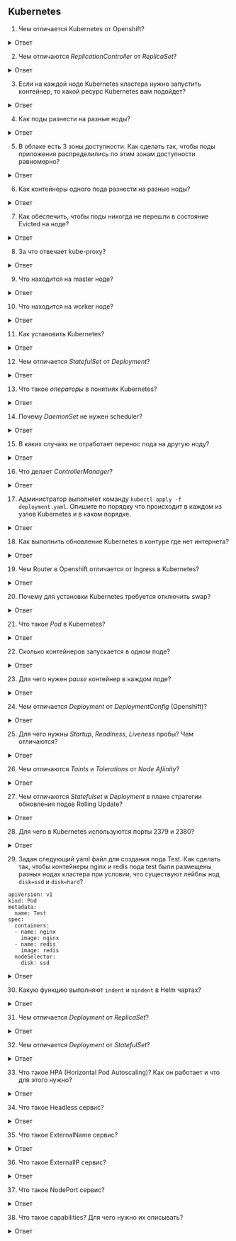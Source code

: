 ## Kubernetes

1. Чем отличается Kubernetes от Openshift?

<details>
  <summary>Ответ</summary>

https://www.redhat.com/cms/managed-files/cl-openshift-and-kubernetes-ebook-f25170wg-202010-en.pdf

1. Openshift имеет более строгие политики безопасности и модели аутентификации.
2. Openshift поддерживает полную интеграцию CI/CD Jenkins.
3. Openshift имеет веб-консоль по-умолчанию. В Kubernetes консоль необходимо дополнительно устанавливать консоль.
4. В Kubernetes возможно устанавливать сторонние сетевые плагины. В Openshift используется собственное сетевое решение Open vSwitch, которое предоставляет 3 различный плагина.
5. Kubernetes может быть установлен практически на любой дистрибутив Linux. Openshift имеет ограничения на устанавливаемые дистрибутивы, преимущественно используются RH-дистрибутивы.
6. Kubernets доступен в большинстве облачных платформ - GCP, AWS, Azure, Yandex.Cloud. Openshift доступен на облачной платформе Azure и облаке от IBM.
7. По-умолчанию, в Openshift поды в кластере могут быть запущены только под обычным пользователем, чтобы запустить под под пользователем root необходимо выдать права для сервисного аккаунта. В Kubernetes по-умолчанию поды могут быть запущены по пользователем root.

</details>

2. Чем отличаются *ReplicationController* от *ReplicaSet*?

<details>
  <summary>Ответ</summary>

ReplicationController гарантирует, что указанное количество реплик подов будут работать одновременно. Другими словами, ReplicationController гарантирует, что под или набор подов всегда активен и доступен.

ReplicaSet - это следующее поколение Replication Controller. Единственная разница между ReplicaSet и Replication Controller - это поддержка селектора. ReplicaSet поддерживает множественный выбор в селекторе, тогда как ReplicationController поддерживает в селекторе только выбор на основе равенства.

</details>

3. Если на каждой ноде Kubernetes кластера нужно запустить контейнер, то какой ресурс Kubernetes вам подойдет?

<details>
  <summary>Ответ</summary>

DaemonSet является контроллером, основным назначением которого является запуск подов на всех нодах кластера. Если нода добавляется/удаляется — DaemonSet автоматически добавит/удалит под на этой ноде.

DaemonSet подходят для запуска приложений, которые должны работать на всех нодах, например — екпортёры мониторинга, сбор логов и так далее.

</details>

4. Как поды разнести на разные ноды?

<details>
  <summary>Ответ</summary>

Необходимо настроить podAntiAffinity. Данное указание определяет, что для определенных подов следует использовать их размещание на разных нодах.

</details>

5. В облаке есть 3 зоны доступности. Как сделать так, чтобы поды приложения распределились по этим зонам доступности равномерно?

<details>
  <summary>Ответ</summary>

Необходимо настроить [podAntiAffinity](https://kubernetes.io/docs/concepts/scheduling-eviction/assign-pod-node/#an-example-of-a-pod-that-uses-pod-affinity). Либо, более новый вариант для данной задачи, настроить [topologySpreadConstraints](https://kubernetes.io/docs/concepts/scheduling-eviction/topology-spread-constraints/) с указание ключа лейбла зон.

</details>

6. Как контейнеры одного пода разнести на разные ноды?

<details>
  <summary>Ответ</summary>

Никак. Под - минимальная и неделимая сущность, Kubernetes оперирует подами, а не отдельными контейнерами. 

</details>

7. Как обеспечить, чтобы поды никогда не перешли в состояние Evicted на ноде? 

<details>
  <summary>Ответ</summary>

Когда узлу (node) кластера не хватает памяти или дискового пространства, он активирует флаг, сигнализирующий о данной проблеме. Данное действие блокирует любое новое выделение ресурсов на ноде и запускает процесс "выселения" (evicted) пода с ноды.

В этот момент kubelet начинает восстанавливать ресурсы, удаляя контейнеры и объявляя поды, как Failed, пока использование ресурсов снова не станет ниже порога "выселения".

Сначала kubelet пытается освободить ресурсы узла, особенно диск, путем удаления мертвых модулей и их контейнеров, а затем неиспользуемых образов. Если этого недостаточно, kubelet начинает выселять поды конечных пользователей в следующем порядке:

1. Best Effort.
2. Burstable поды, использующие больше ресурсов, чем запрос истощенного ресурса.
3. Burstable поды, использующие меньше ресурсов, чем запрос истощенного ресурса.

Чтобы под не был удален при "выселении", необходимо настроить политики QoS для пода как Guaranteed.

Подробнее в документации Kubernetes: [Create a Pod that gets assigned a QoS class of Guaranteed](https://kubernetes.io/docs/tasks/configure-pod-container/quality-service-pod/#create-a-pod-that-gets-assigned-a-qos-class-of-guaranteed)

Кроме того, можно использовать сущность кубернетиса PodDisruptionBudget, которая позволит регулировать количество вытесняемых подов и обеспчивать гарантированную доступность для конкретного микросервиса https://kubernetes.io/docs/tasks/run-application/configure-pdb/

</details>

8. За что отвечает kube-proxy?

<details>
  <summary>Ответ</summary>

Kube-proxy отвечает за взаимодействие между сервисами на разных нодах кластера.

</details>

9. Что находится на master ноде?

<details>
  <summary>Ответ</summary>

- Kube-apiserver отвечает за оркестрацию всех операций кластера.
- Controller-manager (Node controller + Replication Controller) Controller отвечает за функции контроля за нодами, репликами.
- ETCD cluster (распределенное хранилище ключ-значение) ETCD хранит информацию о кластере и его конфигурацию.
- Kube-sheduler отвечает за планирование приложений и контейнеров на нодах.

По-умолчанию на master ноде не размещаются контейнеры приложений, но данный фунционал возможно настроить.

</details>

10. Что находится на worker ноде?

<details>
  <summary>Ответ</summary>

- Kubelet слушает инструкции от kube-apiserver и разворачивает или удаляет контейнеры на нодах.
- Kube-proxy отвечает за взаимодействие между сервисами на разных нодах кластера.

На worker нодах по-умолчанию размещаются контейнеры приложений. На каждой ноде кластера устанавливается Docker или другая платформа контейнеризации (например RKT или containterd). На Master ноде также устанавливается Docker, если необходимо использовать компоненты Kubernetes в контейнерах.

</details>

11. Как установить Kubernetes?

<details>
  <summary>Ответ</summary>

1. Следовать инструкции [установки kubeadm](https://kubernetes.io/docs/setup/production-environment/tools/kubeadm/install-kubeadm/).

2. Установка с [использованием kubespray](https://github.com/kubernetes-sigs/kubespray).

</details>

12. Чем отличается *StatefulSet* от *Deployment*?

<details>
  <summary>Ответ</summary>

*Deployment* - ресурс Kubernetes предназнваенный для развертывания приложения без сохранения состояния. При использовании PVC все реплики будут использовать один и тот же том, и ни один из них не будет иметь собственного состояния.

*StatefulSet* - поддерживают состояние приложений за пределами жизненного цикла отдельных модулей pod, например для хранилища. Используется для приложений с отслеживанием состояния, каждая реплика модуля будет иметь собственное состояние и будет использовать свой собственный том.

</details>

13. Что такое *операторы* в понятиях Kubernetes?

<details>
  <summary>Ответ</summary>

Операторы -- это программные расширения Kubernetes,призванное автоматизировать выполнение рутинных действий над объектами кластера при определённых событиях.

Оператор работает по подписке на события к API Kubernetes.

</details>

14. Почему *DaemonSet* не нужен scheduler?

<details>
  <summary>Ответ</summary>

DaemonSet гарантирует, что определенный под будет запущен на всех нодах кластера. При наличии DaemonSet в кластере на любой из существующих и будущих нод в кластере зарезервированы ресурсы для пода на ноде.

Здесь стоит сделать оговорку насчет того, что DaemonSet может работать не на всех нодах кластера, а на некоторых, выбранных, например, по nodeSelector. К примеру, у нас есть GPU ноды и нам нужно на все эти ноды задеплоить микросервис выполняющий вычисления на GPU.

</details>

15. В каких случаях не отработает перенос пода на другую ноду?

<details>
  <summary>Ответ</summary>

Если на другой ноде нет ресурсов для размещения пода или нет сетевой доступности до ноды.

</details>

16. Что делает *ControllerManager*?

<details>
  <summary>Ответ</summary>

Controller выполняет постоянный процесс мониторинга состояния кластера и различных компонент.

Controller-manager (Node controller + Replication Controller) - Controller отвечает за функции контроля за нодами, репликами.

</details>

17. Администратор выполняет команду `kubectl apply -f deployment.yaml`. Опишите по порядку что происходит в каждом из узлов Kubernetes и в каком порядке.

<details>
  <summary>Ответ</summary>

Клиент kubectl обращается к мастер-серверу kube-apiserver (стандартно на порт 6443), адрес мастер сервер задан в *.config* файле. В запросе передаётся информация, которую нужно применить в кластере обращения. API-сервер обращается к etcd хранилищу, проверяет наличие конфигурации запрашиваемого ресурса. Если конфигурация в хранилище etcd есть, то API-сервер сравнивает новую конфигурацию с конфигурацией в базе данных: если конфигурация одинаковая, то изменений в кластере не происходит, клиенту отдается ответ об успешности запрашиваемого действия, если конфигурации нет в etcd, то если требуемое действие касается создания сущностей, которые требуют ресурсов кластера (создания подов, хранилища pv/pvc и т.д.), scheduler проверяет возможность размещения подов на нодах и после чего происходит создание подов, при этом controll-manager контроллирует создание нужного поличества реклик сущности. После создания трубуемой сущности, происходит запись в etcd, controll-manager продолжает отслеживать состояние сущностей на протяжении всего цикла его жизни.

</details>

18. Как выполнить обновление Kubernetes в контуре где нет интернета?

<details>
  <summary>Ответ</summary>

Предварительно с рабочего кластера с новой версией Kubernetes и доступом в Интернет необходимо скачать требуемые пакеты kubeadm и образы api, controllmanager, etcd, scheduler, kubelet, docker-ce. Скачать пакеты с разрешением зависимостей возможно командой `yumdownloader --resolve kubeadm`. Образы скачиваются локально в архив `docker save <имя_образа> > <имя_образа>`.tar.

1. Удалить приложения из кластера.
```sh
helm delete --purge all
```

2. После того, как все необходимые компоненты скачены и загружены в контур без Интернета, выполняет команду сброса kubeadm.
```
kubeadm reset
```

3. Удаляем CNI-плагин Kubernetes.
```
yum remove kubernetes-cni-plugins
```

4. Локально устанавливаем необходимые пакеты.
```
yum install ./kubernetes_packages/*.rpm
```

5. Загружаем образы сервисов Kubernetes.
```
docker load < <имя_образа>.tar
```

6. Отключаем SELinux.
```sh
setenforce 0
sed -i 's/^SELINUX=enforcing$/SELINUX=permissive/' /etc/selinux/config
```

7. Определяем IP адрес master сервера.
```
IP=$(ip route get 1 | awk '{print $NF;exit}')
```

8. Инициализируем кластер Kubernetes.
```
kubeadm init --apiserver-advertise-address=$IP
```

9. Далее необходимо установить CNI-плагин, например Weave.

10. Разрешить на master ноде запускать контейнеры приложения.
```
kubectl taint nodes --all node-role.kubernetes.io/master-
```

На worker ноде выполняются аналогичные действия, кроме того, что устанавливается только kubelet. При инициализации master ноды выдаётся token для подключения worker нод, его необходимо сохранить, чтобы позже включить woker ноду в кластер.

</details>

19. Чем Router в Openshift отличается от Ingress в Kubernetes?

<details>
  <summary>Ответ</summary>

Router Openshift использует haproxy, как прокси-вебсервер. Ingress как в Kubernetes, так и OpenShift может быть разным (nginx, haproxy, caddy, etc).

</details>

20. Почему для установки Kubernetes требуется отключить swap?

<details>
  <summary>Ответ</summary>

Планировщик Kubernetes определяет наилучший доступный узел для развертывания вновь созданных модулей. Если в хост-системе разрешена подкачка памяти, это может привести к проблемам с производительностью и стабильностью в Kubernetes. По этой причине Kubernetes требует, чтобы вы отключили swap в хост-системе.

</details>

21. Что такое *Pod* в Kubernetes?

<details>
  <summary>Ответ</summary>

Минимальная сущность в Kubernetes и является абстракцией над контейнерами. Pod представляет собой запрос на запуск одного или более контейнеров на одном узле.

</details>

22. Сколько контейнеров запускается в одном поде?

<details>
  <summary>Ответ</summary>

По умолчанию при запуске одного контейнера в одном поде запускается еще *pause* контейнер. Итого, в одном поде может быть запущено *n+1* контейнеров.

</details>

23. Для чего нужен *pause* контейнер в каждом поде?

<details>
  <summary>Ответ</summary>

Контейнер *pause* запускается первым в поде и создаёт сетевое пространство имен для пода. Затем Kubernetes выполняет CNI плагин для присоединения контейнера *pause* к сети. Все контейнеры пода используют сетевое пространство имён (netns) этого *pause* контейнера.

</details>

24. Чем отличается *Deployment* от *DeploymentConfig* (Openshift)?

<details>
  <summary>Ответ</summary>

https://docs.openshift.com/container-platform/4.1/applications/deployments/what-deployments-are.html

</details>

25. Для чего нужны *Startup*, *Readiness*, *Liveness* пробы? Чем отличаются?

<details>
  <summary>Ответ</summary>

Kubelet использует **Liveness** пробу для проверки, когда перезапустить контейнер. Например, Liveness проба должна поймать блокировку, когда приложение запущено, но не может ничего сделать. В этом случае перезапуск приложения может помочь сделать приложение доступным, несмотря на баги.

Kubelet использует **Readiness** пробы, чтобы узнать, готов ли контейнер принимать траффик. Pod считается готовым, когда все его контейнеры готовы.

Одно из применений такого сигнала - контроль, какие Pod будут использованы в качестве бекенда для сервиса. Пока Pod не в статусе ready, он будет исключен из балансировщиков нагрузки сервиса.

Kubelet использует **Startup** пробы, чтобы понять, когда приложение в контейнере было запущено. Если проба настроена, он блокирует Liveness и Readiness проверки, до того как проба становится успешной, и проверяет, что эта проба не мешает запуску приложения. Это может быть использовано для проверки работоспособности медленно стартующих контейнеров, чтобы избежать убийства kubelet'ом прежде, чем они будут запущены.

</details>

26. Чем отличаются *Taints* и *Tolerations* от *Node Afiinity*?

<details>
  <summary>Ответ</summary>

*Node Affinity* - это свойство подов, которое позволяет нодам выбирать необходимый под. Node Affinity позволяет ограничивать для каких узлов под может быть запланирован, на основе меток на ноде. Node Affinity требует указания nodeSelector для пода с необходимым label ноды кластера.

Типы Node Affinity:
`<Требование 1><Момент 1><Требование 2><Момент 2>
requiredDuringSchedulingRequiredDuringExecution`

| Тип \ Момент | DuringScheduling | DuringExecution |
|-|-|-|
| Тип 1 | Required | Ignored |
| Тип 2 | Preferred | Ignored |
| Тип 3 | Required | Required |

Существуют определенные операторы nodeAffinity: In, NotIn, Exists, DoesNotExist, Gt или Lt.

---

*Taints* - это свойство нод, которое позволяет поду выбирать необходимую ноду. Tolerations применяеются к подам и позволяют (но не требуют) планировать модули на нодах с соответствующим Taints.

Установить для ноды Taints:
```
kubectl taint nodes <node-name> key=value:taint-effect
```
Taint-effect принимает значения - NoSchedule, PreferNoSchedule, NoExecute.

Пример:
```
kubectl taint nodes node1 app=blue:NoSchedule
```

- NoSchedule означает, что пока в спецификации пода не будет соответствующей записи tolerations, он не сможет быть развернут на ноде (в данном примере node10).

- PreferNoSchedule— упрощённая версия NoSchedule. В этом случае планировщик попытается не распределять поды, у которых нет соответствующей записи tolerations на ноду, но это не жёсткое ограничение. Если в кластере не окажется ресурсов, то поды начнут разворачиваться на этой ноде.

- NoExecute — этот эффект запускает немедленную эвакуацию подов, у которых нет соответствующей записи tolerations.

Taints и Tolerations работают вместе, чтобы гарантировать, что поды не запланированы на несоответствующие ноды. На ноду добавляется один или несколько Taints и это означает, что нода не должна принимать никакие поды, не относящиеся к Taints.

---

Taints и Tolerations не гарантирует, что определенный под будет размещен на нужной ноде. NodeAffinity - не гарантирует, что на определенной ноде, кроме выбранных подов, не будет размещены другие поды. 

</details>

27. Чем отличаются *Statefulset* и *Deployment* в плане стратегии обновления подов Rolling Update?

<details>
  <summary>Ответ</summary>

Стратегия обновления Rolling Update в **Deployment** предполагает последовательное обновление подов: сначала будет создан новый под, затем будет переключен трафик на новый под и затем удален старый под.

Стратегия обновления Rolling Update в **StatefulSet** предполагает обновление подов в обратном порядке, то есть под сначала будет удален, а потом установлен новый.

</details>

28. Для чего в Kubernetes используются порты 2379 и 2380?

<details>
  <summary>Ответ</summary>

2379 и 2380 - порты, которые используются etcd. 
2379 используется для взаимодействия etcd с компонентами control plane. 2380 используется только для взаимодействия компонентов etcd в кластере, при наличии множества master нод в кластере.

</details>

29. Задан следующий yaml файл для создания пода Test. Как сделать так, чтобы контейнеры nginx и redis пода test были размещены разных нодах кластера при условии, что существуют лейблы нод `disk=ssd` и `disk=hard`?
```
apiVersion: v1
kind: Pod
metadata:
  name: Test
spec:
  containers:
  - name: nginx
    image: nginx
  - name: redis
    image: redis
  nodeSelector:
    disk: ssd
```

<details>
  <summary>Ответ</summary>

Никак. Контейнеры одного пода могут размещаться только на одной ноде. Под является неделимой сущностью Kubernetes.

</details>

30. Какую функцию выполняют `indent` и `nindent` в Helm чартах?

<details>
  <summary>Ответ</summary>

`indent` делает отступ каждой строки в заданном списке до указанной ширины отступа.
`nindent` аналогична функции `indent`, но добавляет символ новой строки в начало каждой строки в списке.

</details>

31. Чем отличается *Deployment* от *ReplicaSet*?

<details>
  <summary>Ответ</summary>

ReplicaSet гарантирует, что определенное количество экземпляров подов (Pods) будет запущено в кластере Kubernetes.

Deployment предоставляет возможность декларативного обновления для объектов типа поды (Pods) и наборы реплик (ReplicaSets).

Deployment - уровень абстрации над ReplicaSet. Deployment будет создавать объект ReplicaSet, но с возможностью rolling-update и rollback.

Чтобы сохранить состояние при разворачивании Deployment необходимо установить ключ `--record` при применении манифеста.

</details>

32. Чем отличается *Deployment* от *StatefulSet*?

<details>
  <summary>Ответ</summary>

Deployment выполняет обновление подов и RelicaSets, и является наиболее используемым ресурсом Kubernetes для деплоя приложений, как правило – stateless приложений, но если подключить Persistent Volume – приложение можно использовать как stateful, но все поды деплоймента будут совместно использовать это хранилище и данные из него. Для PVC можно указать режим доступа как `ReadWriteMany`, так и `ReadOnlyMany`.

StatefulSet используются для управления stateful-приложениями. Создаёт не ReplicaSet, а Pod напрямую с уникальным именем. В связи с этим – при использовании StatefulSet нет возможности выполнить откат версии, но можно его удалить или выполнить скейлинг. При обновлении StatefulSet – будет выполнено RollingUpdate всех подов. StatefulSet использует `volumeClaimTemplates` для описания хранилища и при использовании PVC для каждого пода будет создан уникальный PVC и режимом доступа `ReadWriteOnce`.

</details>

33. Что такое HPA (Horizontal Pod Autoscaling)? Как он работает и что для этого нужно?

<details>
  <summary>Ответ</summary>

[HPA](https://kubernetes.io/docs/tasks/run-application/horizontal-pod-autoscale/) - механизм, который позволяет указать нужную метрику(и) настроить автоматический порог масштабирования Pod’ов в зависимости от изменения её значений.

Чтобы HPA работал необходимо, чтобы в кластере был установлен metrics-server, чтобы считывать меетрики потребления ресурсов. По умолчанию HPA можно настроить для метрики потребления CPU и/или памяти. Возможно расширение функционала HPA с помощью [keda](https://keda.sh/).

</details>

34. Что такое Headless сервис?

<details>
  <summary>Ответ</summary>

При указании `ClusterIP: None` для сервиса мы создаём "безголовый сервис", у данного сервиса не будет виртуального IP адреса. Headless сервис это просто А-запись в системе DNS, таким образом имя сервиса преобразуется не в виртуальный IP сервиса, а сразу в IP пода. Headless сервисы полезны, когда приложение само должно управлять тем, к какому Pod подключаться. Например, gRPC-клиенты держат по одному соединению с сервисами и сами управляют запросами, мультиплексируя запросы к одному серверу. В случае использования ClusterIP клиент может создать одно подключение и нагружать ровно один Pod сервера.

</details>

35. Что такое ExternalName сервис?

<details>
  <summary>Ответ</summary>

Сервис типа ExternalName добавляет запись типа CNAME во внутренний DNS сервер Kubernetes. Например:
```
apiVersion: v1
kind: Service
metadata:
  name: ya-ru
spec:
  type: ExternalName
  externalName: ya.ru
```
Для сервиса `ya-ru` не создаётся endpoint. Поэтому сразу переходим к запросам к DNS.
```
ya-ru.default.svc.cluster.local. 5 IN CNAME   ya.ru.
```

</details>

36. Что такое ExternalIP сервис?

<details>
  <summary>Ответ</summary>

При определении сервиса можно добавить поле externalIPs, в котором можно указать IP адрес машины кластера. При обращении на этот IP и указанный в сервисе порт, запрос будет переброшен на соответствующий сервис.
Например:
```
apiVersion: v1
kind: Service
metadata:
  name: external-svc-nginx
  labels:
    app: nginx
spec:
  ports:
    - name: http-main
      port: 8080
      protocol: TCP
      targetPort: 8090
  selector:
    app: nginx
  externalIPs:
    - 192.168.218.178
```
При обращении к 192.168.218.178:8080 запрос будет переброшен к сервису external-svc-nginx:8080

</details>

37. Что такое NodePort сервис?

<details>
  <summary>Ответ</summary>

Сервисы типа NodePort открывают порт на каждой ноде кластера на сетевых интерфейсах хоста. Все запросы, приходящие на этот порт, будут пересылаться на endpoints, связанные с данным сервисом.
Диапазон портов, который можно использовать в NodePort — 30000-32767. Но его можно изменить при конфигурации кластера.

</details>

38. Что такое capabilities? Для чего нужно их описывать?

<details>
  <summary>Ответ</summary>

[Capabilities](https://kubernetes.io/docs/tasks/configure-pod-container/security-context/#set-capabilities-for-a-container) - это разрешения на уровне ядра, которые позволяют гранулярно управлять разрешениями на вызовы ядра, вместо того, чтобы запускать все от имени пользователя root. Capabilities позволяют изменять права доступа к файлам, управлять сетевой подсистемой и выполняет общесистемные функции администрирования.

</details>
